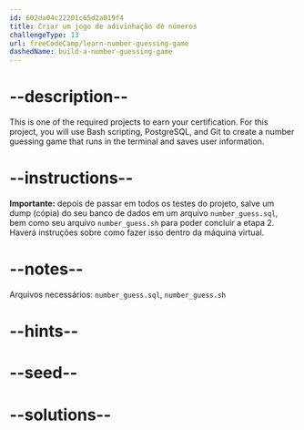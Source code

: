 ```yaml
---
id: 602da04c22201c65d2a019f4
title: Criar um jogo de adivinhação de números
challengeType: 13
url: freeCodeCamp/learn-number-guessing-game
dashedName: build-a-number-guessing-game
---
```


# --description--

This is one of the required projects to earn your certification. For this project, you will use Bash scripting, PostgreSQL, and Git to create a number guessing game that runs in the terminal and saves user information.

# --instructions--

**Importante:** depois de passar em todos os testes do projeto, salve um dump (cópia) do seu banco de dados em um arquivo `number_guess.sql`, bem como seu arquivo `number_guess.sh` para poder concluir a etapa 2. Haverá instruções sobre como fazer isso dentro da máquina virtual.

# --notes--

Arquivos necessários: `number_guess.sql`, `number_guess.sh`

# --hints--

# --seed--

# --solutions--

